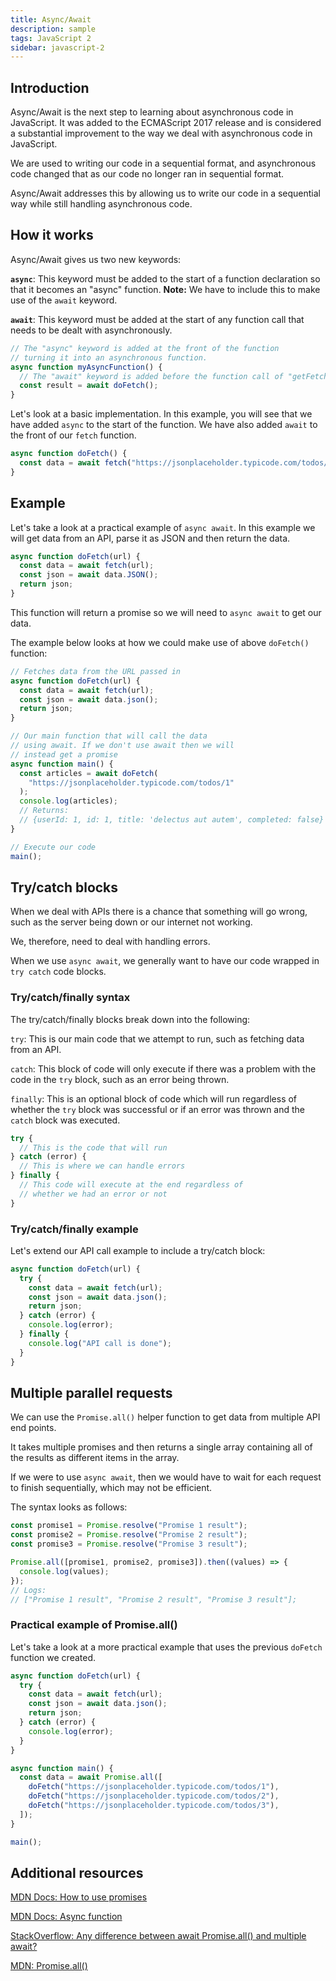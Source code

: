 ```yaml
---
title: Async/Await
description: sample
tags: JavaScript 2
sidebar: javascript-2
---
```


## Introduction

Async/Await is the next step to learning about asynchronous code in JavaScript. It was added to the ECMAScript 2017 release and is considered a substantial improvement to the way we deal with asynchronous code in JavaScript.

We are used to writing our code in a sequential format, and asynchronous code changed that as our code no longer ran in sequential format.

Async/Await addresses this by allowing us to write our code in a sequential way while still handling asynchronous code.

## How it works

Async/Await gives us two new keywords:

**`async`**: This keyword must be added to the start of a function declaration so that it becomes an "async" function.
**Note:** We have to include this to make use of the `await` keyword.

**`await`**: This keyword must be added at the start of any function call that needs to be dealt with asynchronously.

```js
// The "async" keyword is added at the front of the function
// turning it into an asynchronous function.
async function myAsyncFunction() {
  // The "await" keyword is added before the function call of "getFetch()"
  const result = await doFetch();
}
```

Let's look at a basic implementation. In this example, you will see that we have added `async` to the start of the function. We have also added `await` to the front of our `fetch` function.

```js
async function doFetch() {
  const data = await fetch("https://jsonplaceholder.typicode.com/todos/1");
}
```

## Example

Let's take a look at a practical example of `async await`. In this example we will get data from an API, parse it as JSON and then return the data.

```js
async function doFetch(url) {
  const data = await fetch(url);
  const json = await data.JSON();
  return json;
}
```

This function will return a promise so we will need to `async await` to get our data.

The example below looks at how we could make use of above `doFetch()` function:

```js
// Fetches data from the URL passed in
async function doFetch(url) {
  const data = await fetch(url);
  const json = await data.json();
  return json;
}

// Our main function that will call the data
// using await. If we don't use await then we will
// instead get a promise
async function main() {
  const articles = await doFetch(
    "https://jsonplaceholder.typicode.com/todos/1"
  );
  console.log(articles);
  // Returns:
  // {userId: 1, id: 1, title: 'delectus aut autem', completed: false}
}

// Execute our code
main();
```

## Try/catch blocks

When we deal with APIs there is a chance that something will go wrong, such as the server being down or our internet not working.

We, therefore, need to deal with handling errors.

When we use `async await`, we generally want to have our code wrapped in `try catch` code blocks.

### Try/catch/finally syntax

The try/catch/finally blocks break down into the following:

`try`: This is our main code that we attempt to run, such as fetching data from an API.

`catch`: This block of code will only execute if there was a problem with the code in the `try` block, such as an error being thrown.

`finally`: This is an optional block of code which will run regardless of whether the `try` block was successful or if an error was thrown and the `catch` block was executed.

```js
try {
  // This is the code that will run
} catch (error) {
  // This is where we can handle errors
} finally {
  // This code will execute at the end regardless of
  // whether we had an error or not
}
```

### Try/catch/finally example

Let's extend our API call example to include a try/catch block:

```js
async function doFetch(url) {
  try {
    const data = await fetch(url);
    const json = await data.json();
    return json;
  } catch (error) {
    console.log(error);
  } finally {
    console.log("API call is done");
  }
}
```

## Multiple parallel requests

We can use the `Promise.all()` helper function to get data from multiple API end points.

It takes multiple promises and then returns a single array containing all of the results as different items in the array.

If we were to use `async await`, then we would have to wait for each request to finish sequentially, which may not be efficient.

The syntax looks as follows:

```js
const promise1 = Promise.resolve("Promise 1 result");
const promise2 = Promise.resolve("Promise 2 result");
const promise3 = Promise.resolve("Promise 3 result");

Promise.all([promise1, promise2, promise3]).then((values) => {
  console.log(values);
});
// Logs:
// ["Promise 1 result", "Promise 2 result", "Promise 3 result"];
```

### Practical example of Promise.all()

Let's take a look at a more practical example that uses the previous `doFetch` function we created.

```js
async function doFetch(url) {
  try {
    const data = await fetch(url);
    const json = await data.json();
    return json;
  } catch (error) {
    console.log(error);
  }
}

async function main() {
  const data = await Promise.all([
    doFetch("https://jsonplaceholder.typicode.com/todos/1"),
    doFetch("https://jsonplaceholder.typicode.com/todos/2"),
    doFetch("https://jsonplaceholder.typicode.com/todos/3"),
  ]);
}

main();
```

## Additional resources

[MDN Docs: How to use promises](https://developer.mozilla.org/en-US/docs/Learn/JavaScript/Asynchronous/Promises)

[MDN Docs: Async function](https://developer.mozilla.org/en-US/docs/Web/JavaScript/Reference/Statements/async_function)

[StackOverflow: Any difference between await Promise.all() and multiple await?](https://stackoverflow.com/questions/45285129/any-difference-between-await-promise-all-and-multiple-await)

[MDN: Promise.all()](https://developer.mozilla.org/en-US/docs/Web/JavaScript/Reference/Global_Objects/Promise/all)
